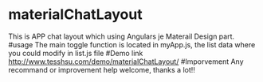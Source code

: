# materialChatLayout
This is APP chat layout which using Angulars je Materail Design part.
#usage
The main toggle function is located in myApp.js, the list data where you could
modify in list.js file
#Demo link
http://www.tesshsu.com/demo/materialChatLayout/
#Imporvement
Any recommand or improvement help welcome, thanks a lot!!

